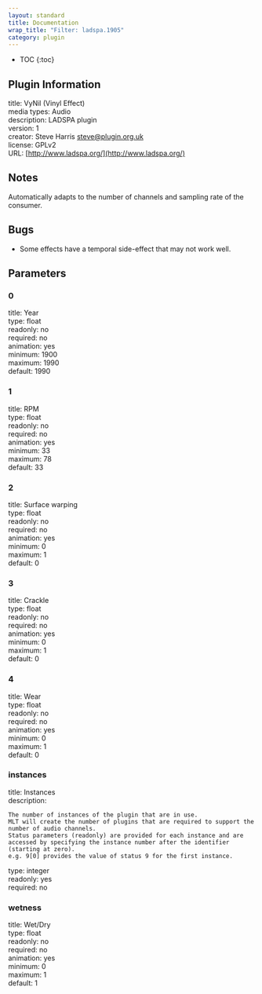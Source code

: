 ```yaml
---
layout: standard
title: Documentation
wrap_title: "Filter: ladspa.1905"
category: plugin
---
```

* TOC
{:toc}

## Plugin Information

title: VyNil (Vinyl Effect)  
media types:
Audio  
description: LADSPA plugin  
version: 1  
creator: Steve Harris <steve@plugin.org.uk>  
license: GPLv2  
URL: [http://www.ladspa.org/](http://www.ladspa.org/)  

## Notes

Automatically adapts to the number of channels and sampling rate of the consumer.

## Bugs

* Some effects have a temporal side-effect that may not work well.


## Parameters

### 0

title: Year    
type: float  
readonly: no  
required: no  
animation: yes  
minimum: 1900  
maximum: 1990  
default: 1990  

### 1

title: RPM    
type: float  
readonly: no  
required: no  
animation: yes  
minimum: 33  
maximum: 78  
default: 33  

### 2

title: Surface warping    
type: float  
readonly: no  
required: no  
animation: yes  
minimum: 0  
maximum: 1  
default: 0  

### 3

title: Crackle    
type: float  
readonly: no  
required: no  
animation: yes  
minimum: 0  
maximum: 1  
default: 0  

### 4

title: Wear    
type: float  
readonly: no  
required: no  
animation: yes  
minimum: 0  
maximum: 1  
default: 0  

### instances

title: Instances    
description:
```
The number of instances of the plugin that are in use.
MLT will create the number of plugins that are required to support the number of audio channels.
Status parameters (readonly) are provided for each instance and are accessed by specifying the instance number after the identifier (starting at zero).
e.g. 9[0] provides the value of status 9 for the first instance.
```
type: integer  
readonly: yes  
required: no  

### wetness

title: Wet/Dry    
type: float  
readonly: no  
required: no  
animation: yes  
minimum: 0  
maximum: 1  
default: 1  

